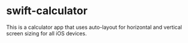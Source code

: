# swift-calculator
This is a calculator app that uses auto-layout for horizontal and vertical screen sizing for all iOS devices.
